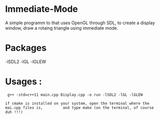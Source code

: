 # Immediate-Mode
A simple programm to that uses OpenGL through SDL, to create a display window, draw a rotaing triangle using immediate mode.


# Packages 
-lSDL2
-lGL
-lGLEW

# Usages :
	 g++ -std=c++11 main.cpp Display.cpp -o run -lSDL2 -lGL -lGLEW

	if cmake is installed on your system, open the terminal where the mai.cpp files is, 		and type make (on the terminal, of course duh !!!)
